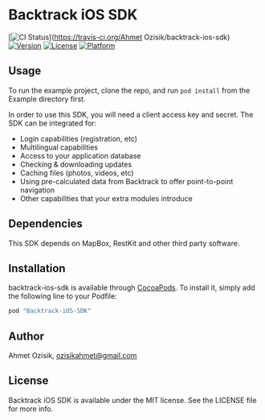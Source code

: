 # Backtrack iOS SDK

[![CI Status](http://img.shields.io/travis/aozisik/backtrack-ios-sdk.svg?style=flat)](https://travis-ci.org/Ahmet Ozisik/backtrack-ios-sdk)
[![Version](https://img.shields.io/cocoapods/v/backtrack-ios-sdk.svg?style=flat)](http://cocoapods.org/pods/backtrack-ios-sdk)
[![License](https://img.shields.io/cocoapods/l/backtrack-ios-sdk.svg?style=flat)](http://cocoapods.org/pods/backtrack-ios-sdk)
[![Platform](https://img.shields.io/cocoapods/p/backtrack-ios-sdk.svg?style=flat)](http://cocoapods.org/pods/backtrack-ios-sdk)

## Usage

To run the example project, clone the repo, and run `pod install` from the Example directory first.

In order to use this SDK, you will need a client access key and secret. The SDK can be integrated for:

+ Login capabilities (registration, etc)
+ Multilingual capabilities
+ Access to your application database
+ Checking & downloading updates
+ Caching files (photos, videos, etc)
+ Using pre-calculated data from Backtrack to offer point-to-point navigation
+ Other capabilities that your extra modules introduce

## Dependencies

This SDK depends on MapBox, RestKit and other third party software.


## Installation

backtrack-ios-sdk is available through [CocoaPods](http://cocoapods.org). To install
it, simply add the following line to your Podfile:

```ruby
pod "Backtrack-iOS-SDK"
```

## Author

Ahmet Ozisik, ozisikahmet@gmail.com

## License

Backtrack iOS SDK is available under the MIT license. See the LICENSE file for more info.
